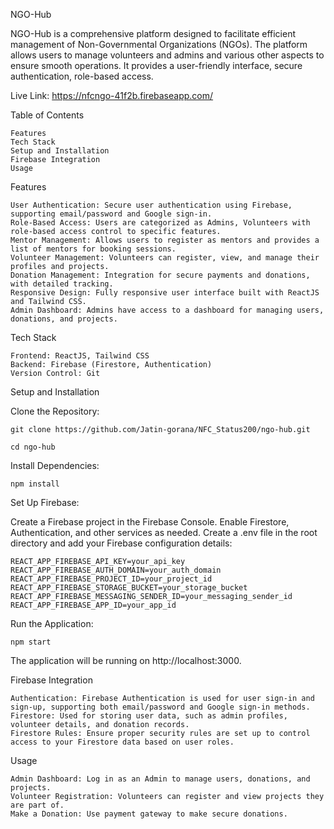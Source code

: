 NGO-Hub

NGO-Hub is a comprehensive platform designed to facilitate efficient management of Non-Governmental Organizations (NGOs). The platform allows users to manage  volunteers and admins and various other aspects to ensure smooth operations. It provides a user-friendly interface, secure authentication, role-based access.

Live Link: https://nfcngo-41f2b.firebaseapp.com/

Table of Contents

    Features
    Tech Stack
    Setup and Installation
    Firebase Integration
    Usage

Features

    User Authentication: Secure user authentication using Firebase, supporting email/password and Google sign-in.
    Role-Based Access: Users are categorized as Admins, Volunteers with role-based access control to specific features.
    Mentor Management: Allows users to register as mentors and provides a list of mentors for booking sessions.
    Volunteer Management: Volunteers can register, view, and manage their profiles and projects.
    Donation Management: Integration for secure payments and donations, with detailed tracking.
    Responsive Design: Fully responsive user interface built with ReactJS and Tailwind CSS.
    Admin Dashboard: Admins have access to a dashboard for managing users, donations, and projects.

Tech Stack

    Frontend: ReactJS, Tailwind CSS
    Backend: Firebase (Firestore, Authentication)
    Version Control: Git

Setup and Installation

Clone the Repository:
    
    git clone https://github.com/Jatin-gorana/NFC_Status200/ngo-hub.git

    cd ngo-hub

Install Dependencies:

    npm install

Set Up Firebase:

  Create a Firebase project in the Firebase Console.
  Enable Firestore, Authentication, and other services as needed.
  Create a .env file in the root directory and add your Firebase configuration details:

    REACT_APP_FIREBASE_API_KEY=your_api_key
    REACT_APP_FIREBASE_AUTH_DOMAIN=your_auth_domain
    REACT_APP_FIREBASE_PROJECT_ID=your_project_id
    REACT_APP_FIREBASE_STORAGE_BUCKET=your_storage_bucket
    REACT_APP_FIREBASE_MESSAGING_SENDER_ID=your_messaging_sender_id
    REACT_APP_FIREBASE_APP_ID=your_app_id

Run the Application:

    npm start

The application will be running on http://localhost:3000.

Firebase Integration

    Authentication: Firebase Authentication is used for user sign-in and sign-up, supporting both email/password and Google sign-in methods.
    Firestore: Used for storing user data, such as admin profiles, volunteer details, and donation records.
    Firestore Rules: Ensure proper security rules are set up to control access to your Firestore data based on user roles.


Usage

    Admin Dashboard: Log in as an Admin to manage users, donations, and projects.
    Volunteer Registration: Volunteers can register and view projects they are part of.
    Make a Donation: Use payment gateway to make secure donations.

